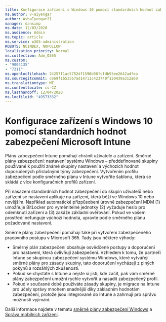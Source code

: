```yaml
---
title: Konfigurace zařízení s Windows 10 pomocí standardních hodnot zabezpečení Microsoft Intune
ms.author: v-aiyengar
author: AshaIyengar21
manager: dansimp
ms.date: 12/03/2020
ms.audience: Admin
ms.topic: article
ms.service: o365-administration
ROBOTS: NOINDEX, NOFOLLOW
localization_priority: Normal
ms.collection: Adm_O365
ms.custom:
- "9004135"
- "7211"
ms.openlocfilehash: 24257f1ac5752df1598d08fcfdb95ee2642adfea
ms.sourcegitcommit: c069f1b53567ad14711c423740f120439a312a60
ms.translationtype: MT
ms.contentlocale: cs-CZ
ms.lasthandoff: 12/04/2020
ms.locfileid: "49573332"
---
```

# <a name="use-microsoft-intune-security-baselines-to-configure-windows-10-devices"></a>Konfigurace zařízení s Windows 10 pomocí standardních hodnot zabezpečení Microsoft Intune

Plány zabezpečení Intune pomáhají chránit uživatele a zařízení. Směrné plány zabezpečení: nastavení systému Windows – předdefinované skupiny používané k použití známé skupiny nastavení a výchozích hodnot doporučených příslušnými týmy zabezpečení. Vytvořením profilu zabezpečení podle směrného plánu v Intune vytvoříte šablonu, která se skládá z více konfiguračních profilů zařízení.

Při nasazení standardních hodnot zabezpečení do skupin uživatelů nebo zařízení se nastavení aplikuje na zařízení, která běží ve Windows 10 nebo novějším. Například automatické přizpůsobení úrovně zabezpečení MDM (1) umožňuje BitLocker pro vyměnitelné jednotky (2) vyžaduje heslo pro odemknutí zařízení a (3) zakáže základní ověřování. Pokud ve vašem prostředí nefunguje výchozí hodnota, upravte podle směrného plánu požadované nastavení.

Směrné plány zabezpečení pomáhají také při vytvoření zabezpečeného pracovního postupu v Microsoft 365. Tady jsou některé výhody:

- Směrný plán zabezpečení obsahuje osvědčené postupy a doporučení pro nastavení, která ovlivňují zabezpečení. Vzhledem k tomu, že partneři Intune se skupinou zabezpečení systému Windows, které vytvářejí směrné plány pro zásady skupiny, tato doporučení vycházejí z plných pokynů a rozsáhlých zkušeností.
- Pokud se chystáte s Intune a nejste si jistí, kde začít, pak vám směrné plány zabezpečení umožní rychle vytvořit a nasadit zabezpečený profil.
- Pokud v současné době používáte zásady skupiny, je migrace na Intune pro účely správy mnohem snadnější díky základním hodnotám zabezpečení, protože jsou integrované do Intune a zahrnují pro správu možnosti vyjímání.

Další informace najdete v tématu [směrné plány zabezpečení Windows](https://go.microsoft.com/fwlink/?linkid=2141503) a [Správa mobilních zařízení](https://go.microsoft.com/fwlink/?linkid=2141701).